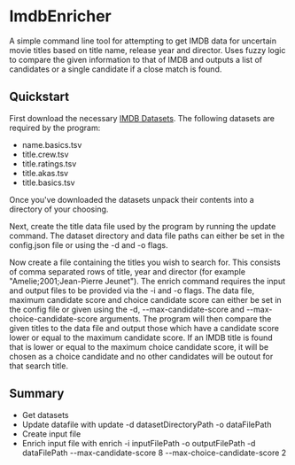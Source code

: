 # ImdbEnricher

A simple command line tool for attempting to get IMDB data for uncertain movie titles based on title name, release year and director. Uses fuzzy logic to compare the given information to that of IMDB and outputs a list of candidates or a single candidate if a close match is found.

## Quickstart

First download the necessary [IMDB Datasets](https://www.imdb.com/interfaces/). The following datasets are required by the program:

* name.basics.tsv
* title.crew.tsv
* title.ratings.tsv
* title.akas.tsv
* title.basics.tsv

Once you've downloaded the datasets unpack their contents into a directory of your choosing.

Next, create the title data file used by the program by running the update command. The dataset directory and data file paths can either be set in the config.json file or using the -d and -o flags.

Now create a file containing the titles you wish to search for. This consists of comma separated rows of title, year and director (for example "Amelie;2001;Jean-Pierre Jeunet"). The enrich command requires the input and output files to be provided via the -i and -o flags. The data file, maximum candidate score and choice candidate score can either be set in the config file or given using the -d, --max-candidate-score and --max-choice-candidate-score arguments. The program will then compare the given titles to the data file and output those which have a candidate score lower or equal to the maximum candidate score. If an IMDB title is found that is lower or equal to the maximum choice candidate score, it will be chosen as a choice candidate and no other candidates will be outout for that search title.

## Summary

* Get datasets
* Update datafile with update -d datasetDirectoryPath -o dataFilePath
* Create input file
* Enrich input file with enrich -i inputFilePath -o outputFilePath -d dataFilePath --max-candidate-score 8 --max-choice-candidate-score 2
